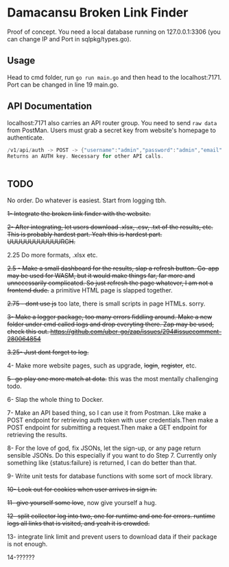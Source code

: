 # Damacansu Broken Link Finder

Proof of concept. You need a local database running on 127.0.0.1:3306 (you can change IP and Port in
sqlpkg/types.go).

## Usage

Head to cmd folder, run
``
go run main.go
``
and then head to the localhost:7171. Port can be changed in line 19 main.go.

## API Documentation

localhost:7171 also carries an API router group. You need to send ``raw data`` from PostMan.
Users must grab a secret key from website's homepage to authenticate.
````go
/v1/api/auth -> POST -> {"username":"admin","password":"admin","email":"cartcurt@gmail.com","secretkey":"topsecret"}
Returns an AUTH key. Necessary for other API calls.
````
```go

```
## TODO
No order. Do whatever is easiest. Start from logging tbh.

~~1- Integrate the broken link finder with the website.~~

~~2- After integrating, let users download .xlsx, .csv, .txt of the results, etc. This is probably hardest part. Yeah this is hardest part. UUUUUUUUUUUURGH.~~

2.25 Do more formats, .xlsx etc.

~~2.5 - Make a small dashboard for the results, slap a refresh button. Go-app may be used for WASM, 
but it would make things far, far more and unnecessarily complicated. So just refresh the page whatever,
I am not a frontend dude.~~ a primitive HTML page is slapped together.

~~2.75 - dont use js~~ too late, there is small scripts in page HTMLs. sorry.

~~3- Make a logger package, too many errors fiddling around. Make a new folder under cmd called logs and 
drop everyting there. Zap may be used, check this out. https://github.com/uber-go/zap/issues/294#issuecomment-280064854~~

~~3.25- Just dont forget to log.~~

4- Make more website pages, such as upgrade, ~~login~~, ~~register~~, etc.

~~5- go play one more match at dota.~~ this was the most mentally challenging todo.

6- Slap the whole thing to Docker.

7- Make an API based thing, so I can use it from Postman. Like make a POST endpoint for retrieving auth token with
user credentials.Then make a POST endpoint for submitting a request.Then make a GET endpoint for retrieving the results. 

8- For the love of god, fix JSONs, let the sign-up, or any page return sensible JSONs. Do this especially if you
want to do Step 7. Currently only something like {status:failure} is returned, I can do better than that.

9- Write unit tests for database functions with some sort of mock library. 

~~10- Look out for cookies when user arrives in sign in.~~

~~11- give yourself some love~~, now give yourself a hug.

~~12- split collector log into two, one for runtime and one for errors. runtime logs all links that is visited, and yeah it is crowded.~~

13- integrate link limit and prevent users to download data if their package is not enough. 

14-?????? 


